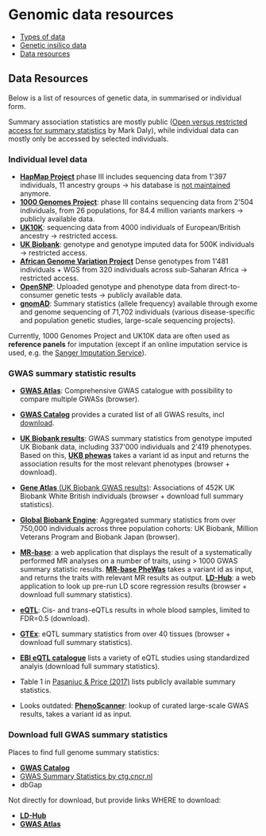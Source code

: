 # Genomic data resources

- [Types of data](#types-of-data)
- [Genetic insilico data](#genetic-insilico-data)
- [Data resources](#data-resources)



<!-- Below is a list of data resources used in statistical genetics.
//]: --- | UCSC | |
[//]: --- | --------- |:----------------------------------:|
[//]: --- | hg20 | Genome Reference Consortium GRCh38 |
[//]: --- | hg19 | Genome Reference Consortium GRCh37 |
[//]: --- | hg18 | NCBI Build 36 |
- http://blog.kaggle.com/2017/09/11/how-can-i-find-a-dataset-on-kaggle/
-->


## Data Resources

Below is a list of resources of genetic data, in summarised or individual form.

Summary association statistics are mostly public ([Open versus restricted access for summary statistics](https://medium.com/@mjdaly/is-reidentifiability-a-risk-ae62a691a7cc) by Mark Daly), while individual data can mostly only be accessed by selected individuals.



### Individual level data

- [**HapMap Project**](https://www.sanger.ac.uk/resources/downloads/human/hapmap3.html) phase III includes sequencing data from 1'397 individuals, 11 ancestry groups → his database is [not maintained](https://www.ncbi.nlm.nih.gov/variation/news/NCBI_retiring_HapMap/) anymore. <!-- phase one 270 individuals -->
- [**1000 Genomes Project**](http://www.internationalgenome.org/): phase III contains sequencing data from 2'504 individuals, from 26 populations, for 84.4 million variants markers → publicly available data.
- [**UK10K**](http://www.uk10k.org/): sequencing data from 4000 individuals of European/British ancestry → restricted access. 
- [**UK Biobank**](http://www.ukbiobank.ac.uk/): genotype and genotype imputed data for 500K individuals → restricted access.
- [**African Genome Variation Project**](https://www.nature.com/articles/nature13997) Dense genotypes from 1'481 individuals + WGS from 320 individuals across sub-Saharan Africa → restricted access.
- [**OpenSNP**](https://opensnp.org/): Uploaded genotype and phenotype data from direct-to-consumer genetic tests → publicly available data.
- [**gnomAD**](https://gnomad.broadinstitute.org/): Summary statistics (allele frequency) available through exome and genome sequencing of 71,702 individuals (various disease-specific and population genetic studies, large-scale sequencing projects).

Currently, 1000 Genomes Project and UK10K data are often used as **reference panels** for imputation (except if an online imputation service is used, e.g. the [Sanger Imputation Service](https://imputation.sanger.ac.uk/)). 

### GWAS summary statistic results

- [**GWAS Atlas**](http://atlas.ctglab.nl): Comprehensive GWAS catalogue with possibility to compare multiple GWASs (browser).
<!--http://megastroke.org/download.html-->
- [**GWAS Catalog**](https://www.genome.gov/gwastudies/) provides a curated list of all GWAS results, incl [download](https://www.ebi.ac.uk/gwas/downloads/summary-statistics).
- [**UK Biobank results**](http://www.nealelab.is/uk-biobank): GWAS summary statistics from genotype imputed UK Biobank data, including 337'000 individuals and 2'419 phenotypes. Based on this, [**UKB phewas**](http://pheweb.sph.umich.edu:5000/) takes a variant id as input and returns the association results for the most relevant phenotypes (browser + download).
- [**Gene Atlas** (UK Biobank GWAS results)](http://geneatlas.roslin.ed.ac.uk/): Associations of 452K UK Biobank White British individuals (browser + download full summary statistics).
- [**Global Biobank Engine**](https://biobankengine.stanford.edu/): Aggregated summary statistics from over 750,000 individuals across three population cohorts: UK Biobank, Million Veterans Program and Biobank Japan (browser).
- [**MR-base**](http://www.mrbase.org/): a web application that displays the result of a systematically performed MR analyses on a number of traits, using > 1000 GWAS summary statistic results. [**MR-base PheWas**](http://phewas.mrbase.org) takes a variant id as input, and returns the traits with relevant MR results as output. 
[**LD-Hub**](http://ldsc.broadinstitute.org/ldhub/): a web application to look up pre-run LD score regression results (browser + download full summary statistics).
- [**eQTL**](https://genenetwork.nl/bloodeqtlbrowser/): Cis- and trans-eQTLs results in whole blood samples, limited to FDR=0.5 (download).
- [**GTEx**](http://www.gtexportal.org/): eQTL summary statistics from over 40 tissues (browser + download full summary statistics).
- [**EBI eQTL catalogue**](https://www.ebi.ac.uk/eqtl/Datasets/) lists a variety of eQTL studies using standardized analyis (download full summary statistics).
- Table 1 in [Pasaniuc & Price (2017)](https://www.nature.com/articles/nrg.2016.142) lists publicly available summary statistics.

- Looks outdated: [**PhenoScanner**](http://www.phenoscanner.medschl.cam.ac.uk/phenoscanner): lookup of curated large-scale GWAS results, takes a variant id as input.

### Download full GWAS summary statistics
Places to find full genome summary statistics:
- [**GWAS Catalog**](https://www.genome.gov/gwastudies/) 
- [GWAS Summary Statistics by ctg.cncr.nl](https://ctg.cncr.nl/software/summary_statistics)
- dbGap

Not directly for download, but provide links WHERE to download:
- [**LD-Hub**](http://ldsc.broadinstitute.org/ldhub/)
- [**GWAS Atlas**](http://atlas.ctglab.nl)

